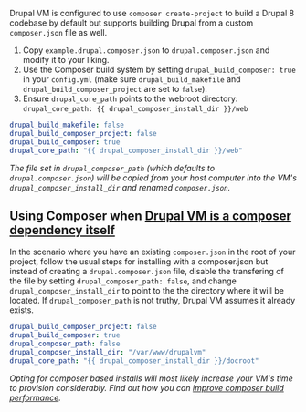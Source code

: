 Drupal VM is configured to use `composer create-project` to build a Drupal 8 codebase by default but supports building Drupal from a custom `composer.json` file as well.

1. Copy `example.drupal.composer.json` to `drupal.composer.json` and modify it to your liking.
2. Use the Composer build system by setting `drupal_build_composer: true` in your `config.yml` (make sure `drupal_build_makefile` and `drupal_build_composer_project` are set to `false`).
3. Ensure `drupal_core_path` points to the webroot directory: `drupal_core_path: {{ drupal_composer_install_dir }}/web`

```yaml
drupal_build_makefile: false
drupal_build_composer_project: false
drupal_build_composer: true
drupal_core_path: "{{ drupal_composer_install_dir }}/web"
```

_The file set in `drupal_composer_path` (which defaults to `drupal.composer.json`) will be copied from your host computer into the VM's `drupal_composer_install_dir` and renamed `composer.json`._

## Using Composer when [Drupal VM is a composer dependency itself](composer-dependency.md)

In the scenario where you have an existing `composer.json` in the root of your project, follow the usual steps for installing with a composer.json but instead of creating a `drupal.composer.json` file, disable the transfering of the file by setting `drupal_composer_path: false`, and change `drupal_composer_install_dir` to point to the the directory where it will be located. If `drupal_composer_path` is not truthy, Drupal VM assumes it already exists.

```yaml
drupal_build_composer_project: false
drupal_build_composer: true
drupal_composer_path: false
drupal_composer_install_dir: "/var/www/drupalvm"
drupal_core_path: "{{ drupal_composer_install_dir }}/docroot"
```

_Opting for composer based installs will most likely increase your VM's time to provision considerably. Find out how you can [improve composer build performance](../other/performance.md#improving-composer-build-performance)._
